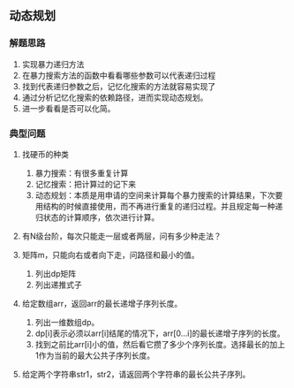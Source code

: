 ## 动态规划

### 解题思路
1. 实现暴力递归方法
2. 在暴力搜索方法的函数中看看哪些参数可以代表递归过程
3. 找到代表递归参数之后，记忆化搜索的方法就容易实现了
4. 通过分析记忆化搜索的依赖路径，进而实现动态规划。
5. 进一步看看是否可以化简。

### 典型问题

1. 找硬币的种类
   1. 暴力搜索：有很多重复计算
   2. 记忆搜索：把计算过的记下来
   3. 动态规划：本质是用申请的空间来计算每个暴力搜索的计算结果，下次要用结构的时候直接使用，而不再进行重复的递归过程。并且规定每一种递归状态的计算顺序，依次进行计算。

2. 有N级台阶，每次只能走一层或者两层，问有多少种走法？

3. 矩阵m，只能向右或者向下走，问路径和最小的值。
   1. 列出dp矩阵
   2. 列出递推式子

4. 给定数组arr，返回arr的最长递增子序列长度。
   1. 列出一维数组dp。
   2. dp[i]表示必须以arr[i]结尾的情况下，arr[0...i]的最长递增子序列的长度。
   3. 找到之前比arr[i]小的值，然后看它攒了多少个序列长度。选择最长的加上1作为当前的最大公共子序列长度。

5. 给定两个字符串str1，str2，请返回两个字符串的最长公共子序列。
